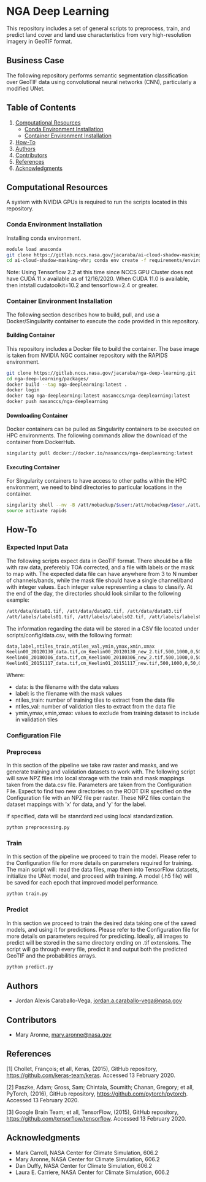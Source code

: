 # NGA Deep Learning

This repository includes a set of general scripts to preprocess, train, and predict
land cover and land use characteristics from very high-resolution imagery in GeoTIF format.

## Business Case

The following repository performs semantic segmentation classification over GeoTIF data using
convolutional neural networks (CNN), particularly a modified UNet.

## Table of Contents

1. [ Computational Resources ](#Computational_Resources)
   * [ Conda Environment Installation ](#Conda_Environment_Installation)
   * [ Container Environment Installation ](#Container_Environment_Installation)
2. [ How-To ](#How_To)
2. [ Authors ](#Authors)
3. [ Contributors ](#Contributors)
4. [ References ](#References)
5. [ Acknowledgments ](#Acknowledgments)

## Computational Resources <a name="Computational_Resources"></a>

A system with NVIDIA GPUs is required to run the scripts located in this repository.

### Conda Environment Installation <a name="Conda_Environment_Installation"></a>

Installing conda environment.

``` bash
module load anaconda
git clone https://gitlab.nccs.nasa.gov/jacaraba/ai-cloud-shadow-masking-vhr.git
cd ai-cloud-shadow-masking-vhr; conda env create -f requirements/environment.yml;
```

Note: Using Tensorflow 2.2 at this time since NCCS GPU Cluster does not have CUDA 11.x available as of 12/16/2020.
When CUDA 11.0 is available, then intstall cudatoolkit=10.2 and tensorflow=2.4 or greater.

### Container Environment Installation <a name="Container_Environment_Installation"></a>

The following section describes how to build, pull, and use a Docker/Singularity container to execute
the code provided in this repository.

#### Building Container

This repository includes a Docker file to build the container. The base image is taken from NVIDIA
NGC container repository with the RAPIDS environment.

```bash
git clone https://gitlab.nccs.nasa.gov/jacaraba/nga-deep-learning.git
cd nga-deep-learning/packages/
docker build --tag nga-deeplearning:latest .
docker login
docker tag nga-deeplearning:latest nasanccs/nga-deeplearning:latest
docker push nasanccs/nga-deeplearning
```

#### Downloading Container

Docker containers can be pulled as Singularity containers to be executed on HPC environments. The
following commands allow the download of the container from DockerHub.

```bash
singularity pull docker://docker.io/nasanccs/nga-deeplearning:latest
```

#### Executing Container

For Singularity containers to have access to other paths within the HPC environment, we need to bind
directories to particular locations in the container.

```bash
singularity shell --nv -B /att/nobackup/$user:/att/nobackup/$user,/att/gpfsfs/atrepo01/ILAB:/att/gpfsfs/atrepo01/ILAB nga-deeplearning_latest.sif
source activate rapids
```

## How-To

### Expected Input Data

The following scripts expect data in GeoTIF format. There should be a file with raw data, preferebly TOA corrected, and a file with
labels or the mask to map with. The expected data file can have anywhere from 3 to N number of channels/bands, while the mask file should
have a single channel/band with integer values. Each integer value representing a class to classify. At the end of the day, the directories
should look similar to the following example:

```bash
/att/data/data01.tif, /att/data/data02.tif, /att/data/data03.tif
/att/labels/labels01.tif, /att/labels/labels02.tif, /att/labels/labels03.tif
```

The information regarding the data will be stored in a CSV file located under scripts/config/data.csv, with the following format:

```bash
data,label,ntiles_train,ntiles_val,ymin,ymax,xmin,xmax
Keelin00_20120130_data.tif,cm_Keelin00_20120130_new_2.tif,500,1000,0,50,0,50
Keelin00_20180306_data.tif,cm_Keelin00_20180306_new_2.tif,500,1000,0,50,0,50
Keelin01_20151117_data.tif,cm_Keelin01_20151117_new.tif,500,1000,0,50,0,50
```

Where:

* data: is the filename with the data values
* label: is the filename with the mask values
* ntiles_train: number of training tiles to extract from the data file
* ntiles_val: number of validation tiles to extract from the data file
* ymin,ymax,xmin,xmax: values to exclude from training dataset to include in validation tiles

### Configuration File

### Preprocess

In this section of the pipeline we take raw raster and masks, and we generate training and validation
datasets to work with. The following script will save NPZ files into local storage with the train and mask
mappings taken from the data.csv file. Parameters are taken from the Configuration File. Expect to find two
new directories on the ROOT DIR specified on the Configuration file with an NPZ file per raster. These NPZ
files contain the dataset mappings with 'x' for data, and 'y' for the label.

if specified, data will be stanrdardized using local standardization.

```bash
python preprocessing.py
```

### Train

In this section of the pipeline we proceed to train the model. Please refer to the Configuration file for more
details on parameters required for training. The main script will: read the data files, map them into TensorFlow
datasets, initialize the UNet model, and proceed with training. A model (.h5 file) will be saved for each epoch
that improved model performance.

```bash
python train.py
```

### Predict

In this section we proceed to train the desired data taking one of the saved models, and using it for predictions.
Please refer to the Configuration file for more details on parameters required for predicting. Ideally, all images to
predict will be stored in the same directory ending on .tif extensions. The script will go through every file, predict
it and output both the predicted GeoTIF and the probabilities arrays.

```bash
python predict.py
```

## Authors

* Jordan Alexis Caraballo-Vega, <jordan.a.caraballo-vega@nasa.gov>

## Contributors

* Mary Aronne, <mary.aronne@nasa.gov>

## References

[1] Chollet, François; et all, Keras, (2015), GitHub repository, https://github.com/keras-team/keras. Accessed 13 February 2020.

[2] Paszke, Adam; Gross, Sam; Chintala, Soumith; Chanan, Gregory; et all, PyTorch, (2016), GitHub repository, https://github.com/pytorch/pytorch. Accessed 13 February 2020.

[3] Google Brain Team; et all, TensorFlow, (2015), GitHub repository, https://github.com/tensorflow/tensorflow. Accessed 13 February 2020.

## Acknowledgments

* Mark Carroll, NASA Center for Climate Simulation, 606.2
* Mary Aronne, NASA Center for Climate Simulation, 606.2
* Dan Duffy, NASA Center for Climate Simulation, 606.2
* Laura E. Carriere, NASA Center for Climate Simulation, 606.2
